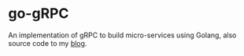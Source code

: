 # go-gRPC
An implementation of gRPC to build micro-services using Golang, also source code to my [blog](https://medium.com/@schrute08/mastering-grpc-building-a-go-based-microservice-architecture-cbbba70e52f5).
